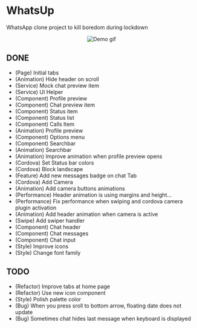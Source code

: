 # WhatsUp

WhatsApp clone project to kill boredom during lockdown

<p align="center">
  <img src="demo.gif" alt="Demo gif"/>
</p>

## DONE
- (Page) Initial tabs
- (Animation) Hide header on scroll
- (Service) Mock chat preview item
- (Service) UI Helper
- (Component) Profile preview
- (Component) Chat preview item
- (Component) Status item
- (Component) Status list
- (Component) Calls Item
- (Animation) Profile preview
- (Component) Options menu
- (Component) Searchbar
- (Animation) Searchbar
- (Animation) Improve animation when profile preview opens
- (Cordova) Set Status bar colors
- (Cordova) Block landscape
- (Feature) Add new messages badge on chat Tab
- (Cordova) Add Camera
- (Animation) Add camera buttons animations
- (Performance) Header animation is using margins and height...
- (Performance) Fix performance when swiping and cordova camera plugin activation
- (Animation) Add header animation when camera is active
- (Swipe) Add swiper handler
- (Component) Chat header
- (Component) Chat messages
- (Component) Chat input
- (Style) Improve icons
- (Style) Change font family

## TODO
- (Refactor) Improve tabs at home page
- (Refactor) Use new icon component
- (Style) Polish palette color
- (Bug) When you press sroll to bottom arrow, floating date does not update
- (Bug) Sometimes chat hides last message when keyboard is displayed
